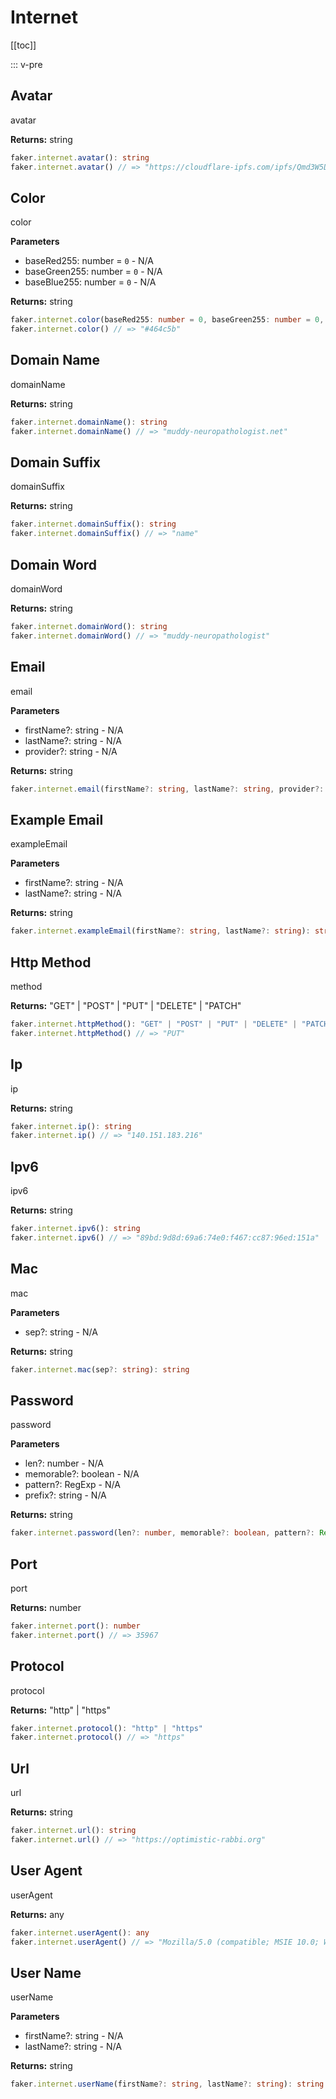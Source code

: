 # Internet

<!-- This file is automatically generated. -->
<!-- Run 'pnpm run typedoc' to update -->

[[toc]]

::: v-pre

## Avatar

avatar

**Returns:** string

```ts
faker.internet.avatar(): string
faker.internet.avatar() // => "https://cloudflare-ipfs.com/ipfs/Qmd3W5DuhgHir...
```

## Color

color

**Parameters**

- baseRed255: number = `0` - N/A
- baseGreen255: number = `0` - N/A
- baseBlue255: number = `0` - N/A

**Returns:** string

```ts
faker.internet.color(baseRed255: number = 0, baseGreen255: number = 0, baseBlue255: number = 0): string
faker.internet.color() // => "#464c5b"
```

## Domain Name

domainName

**Returns:** string

```ts
faker.internet.domainName(): string
faker.internet.domainName() // => "muddy-neuropathologist.net"
```

## Domain Suffix

domainSuffix

**Returns:** string

```ts
faker.internet.domainSuffix(): string
faker.internet.domainSuffix() // => "name"
```

## Domain Word

domainWord

**Returns:** string

```ts
faker.internet.domainWord(): string
faker.internet.domainWord() // => "muddy-neuropathologist"
```

## Email

email

**Parameters**

- firstName?: string - N/A
- lastName?: string - N/A
- provider?: string - N/A

**Returns:** string

```ts
faker.internet.email(firstName?: string, lastName?: string, provider?: string): string
```

## Example Email

exampleEmail

**Parameters**

- firstName?: string - N/A
- lastName?: string - N/A

**Returns:** string

```ts
faker.internet.exampleEmail(firstName?: string, lastName?: string): string
```

## Http Method

method

**Returns:** "GET" | "POST" | "PUT" | "DELETE" | "PATCH"

```ts
faker.internet.httpMethod(): "GET" | "POST" | "PUT" | "DELETE" | "PATCH"
faker.internet.httpMethod() // => "PUT"
```

## Ip

ip

**Returns:** string

```ts
faker.internet.ip(): string
faker.internet.ip() // => "140.151.183.216"
```

## Ipv6

ipv6

**Returns:** string

```ts
faker.internet.ipv6(): string
faker.internet.ipv6() // => "89bd:9d8d:69a6:74e0:f467:cc87:96ed:151a"
```

## Mac

mac

**Parameters**

- sep?: string - N/A

**Returns:** string

```ts
faker.internet.mac(sep?: string): string
```

## Password

password

**Parameters**

- len?: number - N/A
- memorable?: boolean - N/A
- pattern?: RegExp - N/A
- prefix?: string - N/A

**Returns:** string

```ts
faker.internet.password(len?: number, memorable?: boolean, pattern?: RegExp, prefix?: string): string
```

## Port

port

**Returns:** number

```ts
faker.internet.port(): number
faker.internet.port() // => 35967
```

## Protocol

protocol

**Returns:** "http" | "https"

```ts
faker.internet.protocol(): "http" | "https"
faker.internet.protocol() // => "https"
```

## Url

url

**Returns:** string

```ts
faker.internet.url(): string
faker.internet.url() // => "https://optimistic-rabbi.org"
```

## User Agent

userAgent

**Returns:** any

```ts
faker.internet.userAgent(): any
faker.internet.userAgent() // => "Mozilla/5.0 (compatible; MSIE 10.0; Windows NT...
```

## User Name

userName

**Parameters**

- firstName?: string - N/A
- lastName?: string - N/A

**Returns:** string

```ts
faker.internet.userName(firstName?: string, lastName?: string): string
```
